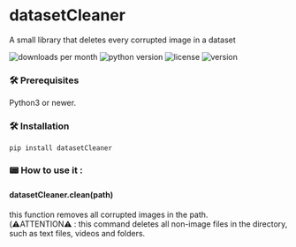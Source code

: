 # datasetCleaner
A small library that deletes every corrupted image in a dataset

![downloads per month](https://img.shields.io/pypi/dm/datasetCleaner?color=red)  ![python version](https://img.shields.io/pypi/pyversions/datasetCleaner)  ![license](https://img.shields.io/pypi/l/datasetCleaner)  ![version](https://img.shields.io/pypi/v/datasetCleaner)

### 🛠 Prerequisites

Python3 or newer.

### 🛠 Installation
```
pip install datasetCleaner
```

### 📟 How to use it :
#### datasetCleaner.clean(path)
this function removes all corrupted images in the path. <br /> (⚠️ATTENTION⚠️ : this command deletes all non-image files in the directory, such as text files, videos and folders.
